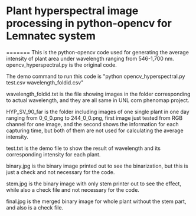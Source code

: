 # Plant hyperspectral image processing in python-opencv for Lemnatec system
=======
This is the python-opencv code used for generating the average intensity of plant area under wavelength ranging from 546-1,700 nm.
opencv_hyperspectral.py is the original code.

The demo command to run this code is "python opencv_hyperspectral.py test.csv wavelength_foldid.csv"

wavelength_foldid.txt is the file showing images in the folder corresponding to actual wavelength, and they are all same in UNL corn phenomap project.

HYP_SV_90_far is the folder including images of one single plant in one day ranging from 0_0_0.png to 244_0_0.png, first image just tested from RGB channel for one image, and the second shows the information for each capturing time, but both of them are not used for calculating the average intensity.

test.txt is the demo file to show the result of wavelength and its corresponding intensity for each plant.

binary.jpg is the binary image printed out to see the binarization, but this is just a check and not necessary for the code.

stem.jpg is the binary image with only stem printer out to see the effect, while also a check file and not necessary for the code.

final.jpg is the merged binary image for whole plant without the stem part, and also is a check file.
